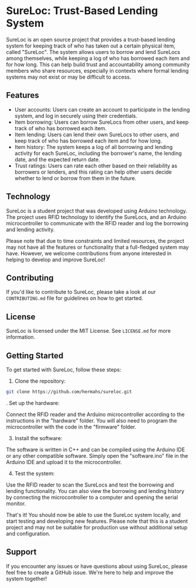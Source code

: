 # SureLoc: Trust-Based Lending System

SureLoc is an open source project that provides a trust-based lending system for keeping track of who has taken out a certain physical item, called "SureLoc". The system allows users to borrow and lend SureLocs among themselves, while keeping a log of who has borrowed each item and for how long. This can help build trust and accountability among community members who share resources, especially in contexts where formal lending systems may not exist or may be difficult to access.

## Features

- User accounts: Users can create an account to participate in the lending system, and log in securely using their credentials.
- Item borrowing: Users can borrow SureLocs from other users, and keep track of who has borrowed each item.
- Item lending: Users can lend their own SureLocs to other users, and keep track of who has borrowed each item and for how long.
- Item history: The system keeps a log of all borrowing and lending activity for each SureLoc, including the borrower's name, the lending date, and the expected return date.
- Trust ratings: Users can rate each other based on their reliability as borrowers or lenders, and this rating can help other users decide whether to lend or borrow from them in the future.

## Technology

SureLoc is a student project that was developed using Arduino technology. The project uses RFID technology to identify the SureLocs, and an Arduino microcontroller to communicate with the RFID reader and log the borrowing and lending activity.

Please note that due to time constraints and limited resources, the project may not have all the features or functionality that a full-fledged system may have. However, we welcome contributions from anyone interested in helping to develop and improve SureLoc!

## Contributing

If you'd like to contribute to SureLoc, please take a look at our `CONTRIBUTING.md` file for guidelines on how to get started.

## License

SureLoc is licensed under the MIT License. See `LICENSE.md` for more information.

## Getting Started

To get started with SureLoc, follow these steps:

1. Clone the repository:

```bash
git clone https://github.com/hermahs/sureloc.git
```

. Set up the hardware:

Connect the RFID reader and the Arduino microcontroller according to the instructions in the "hardware" folder. You will also need to program the microcontroller with the code in the "firmware" folder.

3. Install the software:

The software is written in C++ and can be compiled using the Arduino IDE or any other compatible software. Simply open the "software.ino" file in the Arduino IDE and upload it to the microcontroller.

4. Test the system:

Use the RFID reader to scan the SureLocs and test the borrowing and lending functionality. You can also view the borrowing and lending history by connecting the microcontroller to a computer and opening the serial monitor.

That's it! You should now be able to use the SureLoc system locally, and start testing and developing new features. Please note that this is a student project and may not be suitable for production use without additional setup and configuration.

## Support

If you encounter any issues or have questions about using SureLoc, please feel free to create a GitHub issue. We're here to help and improve the system together!
